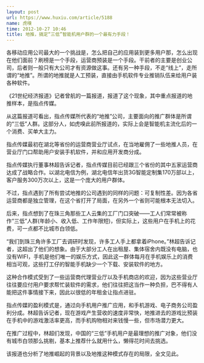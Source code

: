 ```yaml
---
layout: post
url: https://www.huxiu.com/article/5188
name: 虎嗅
time: 2012-10-27 10:46
title: 地推，搞定“三低”智能机用户群的一个最有力手段！
---
```

各移动应用公司最大的一个挑战是，怎么把自己的应用装到更多用户那，怎么出现在他们面前？刷榜是一个手段，运营商预装是一个手段。干前者的主要是创业公司，后者则一般只有大公司才有资源做这事。还有另一种手段，不走“线上”，走所谓的“地推”。所谓的地推就是人工预装，直接由手机软件专业推销队伍来给用户装各种软件。

《21世纪经济报道》记者曾航的一篇报道，报道了这个现象，其中重点报道的地推样本，是指点传媒。

从这篇报道可看出，指点传媒所代表的“地推”公司，主要面向的推广群体是所谓的“三低”人群。这部分人，如虎嗅此前所报道的，实际上会是智能机主流化后的一个消费、买单大主力。

指点传媒最初在湖北等省份的运营商营业厅试点，在当地雇佣了一些地推人员，在营业厅门口帮助用户安装手机软件，并和应用开发商分成。

指点传媒执行董事林超告诉记者，指点传媒目前已经跟三个省份的其中五家运营商达成了战略合作。以湖北电信为例，湖北电信年出货3G智能定制集170万部以上，客户服务300万次以上，这是一个庞大的用户群体。

不过，指点遇到了所有尝试地推的公司遇到的同样的问题：可复制性差。因为各省运营商都是独立管理，在这个省打开了局面，在另外一个省则可能根本无法切入。

后来，指点想到了在珠三角那些工人云集的工厂门口突破——工人们常常被称作“三低”人群(年龄小、收入低、工作年限短)，但实际上，这些用户在手机上的花费，可一点都不比城市白领低。

“我们到珠三角许多工厂去调研时发现，许多工人手上都拿着iPhone。”林超告诉记者，这超出了他们的想象。由于大部分工人在出租屋、集体宿舍内既没有电脑，也没有WIFI，手机是他们唯一的娱乐方式，因此这一群体每月在手机娱乐上的消费相当可观，这些打工仔的智能手机缺少一个下载、安装软件的地方。

这种合作模式受到了一些运营商代理营业厅以及手机商店的欢迎，因为这些营业厅往往要应付用户要求帮忙装软件的需求，他们往往把这当作一种负担，巴不得有人能把这件事情接下来，因此以很低的年租金让指点进驻。

指点传媒的盈利模式是，通过向手机用户推广应用，和手机游戏、电子商务公司盈利分成。林超告诉记者，现在游戏产生营收的速度非常快，地推进去的游戏比预装在手机中的游戏激活率更高，而手机购物相对来钱慢一些，但市场潜力更大。

在推广过程中，林超们发现，中国的“三低”手机用户是最理想的推广对象，他们没有城市白领那么挑剔，基本上推荐什么就用什么，懒得花时间去挑选。

该报道也分析了地推崛起的背景以及地推这种模式存在的局限，全文见此。

